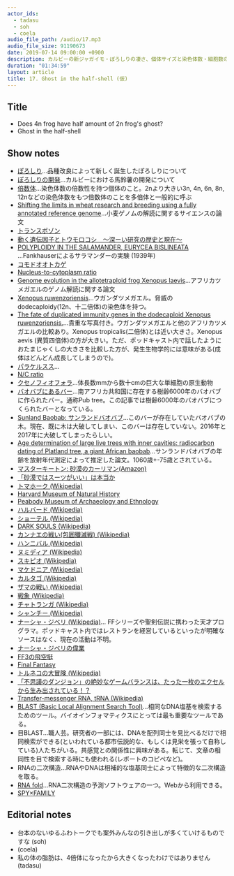 ```yaml
---
actor_ids:
  - tadasu
  - soh
  - coela
audio_file_path: /audio/17.mp3
audio_file_size: 91190673
date: 2019-07-14 09:00:00 +0900
description: カルビーの新ジャガイモ・ぽろしりの凄さ、個体サイズと染色体数・細胞数の関係性、バオバブバー閉店、世界の武器、象、ゲーム開発や研究における職人技について話しました。(出演：tadasu、soh、coela）
duration: "01:34:59"
layout: article
title: 17. Ghost in the half-shell (仮)
---
```


## Title
- Does 4n frog have half amount of 2n frog's ghost?
- Ghost in the half-shell

## Show notes
- [ぽろしり](https://www.calbee.co.jp/newsrelease/181001.php)...品種改良によって新しく誕生したぽろしりについて
- [ぽろしりの開発](https://wpb.shueisha.co.jp/news/economy/2019/06/02/108979/)...カルビーにおける馬鈴薯の開発について
- [倍数体](https://kotobank.jp/word/%E5%80%8D%E6%95%B0%E4%BD%93-598900)...染色体数の倍数性を持つ個体のこと。2nより大きい3n, 4n, 6n, 8n, 12nなどの染色体数をもつ倍数体のことを多倍体と一般的に呼ぶ
- [Shifting the limits in wheat research and breeding using a fully annotated reference genome](https://science.sciencemag.org/content/361/6403/eaar7191)...小麦ゲノムの解読に関するサイエンスの論文
- [トランスポゾン](https://ja.wikipedia.org/wiki/%E3%83%88%E3%83%A9%E3%83%B3%E3%82%B9%E3%83%9D%E3%82%BE%E3%83%B3)
- [動く遺伝因子とトウモロコシ　～深ーい研究の歴史と現在～](https://www.megabank.tohoku.ac.jp/genome/archives/tag/%E3%83%88%E3%83%A9%E3%83%B3%E3%82%B9%E3%83%9D%E3%82%BE%E3%83%B3)
- [POLYPLOIDY IN THE SALAMANDER, EURYCEA BISLINEATA ](https://academic.oup.com/jhered/article-abstract/30/9/379/791427?redirectedFrom=PDF)...Fankhauserによるサラマンダーの実験 (1939年)
- [コモドオオトカゲ](https://ja.wikipedia.org/wiki/%E3%82%B3%E3%83%A2%E3%83%89%E3%82%AA%E3%82%AA%E3%83%88%E3%82%AB%E3%82%B2)
- [Nucleus-to-cytoplasm ratio](https://librepathology.org/wiki/Nucleus-to-cytoplasm_ratio)
- [Genome evolution in the allotetraploid frog Xenopus laevis](https://www.nature.com/articles/nature19840)...アフリカツメガエルのゲノム解読に関する論文
- [Xenopus ruwenzoriensis](https://en.wikipedia.org/wiki/Uganda_clawed_frog)...ウガンダツメガエル。脅威のdodecaploidy(12n、十二倍体)の染色体を持つ。
- [The fate of duplicated immunity genes in the dodecaploid Xenopus ruwenzoriensis.](https://www.ncbi.nlm.nih.gov/pubmed/19273062)...貴重な写真付き。ウガンダツメガエルと他のアフリカツメガエルの比較あり。Xenopus tropicalis(二倍体)とは近い大きさ。Xenopus aevis (異質四倍体)の方が大きい。ただ、ポッドキャスト内で話したようにおたまじゃくしの大きさを比較した方が、発生生物学的には意味がある(成体はどんどん成長してしまうので)。
- [パラケルスス](https://ja.wikipedia.org/wiki/%E3%83%91%E3%83%A9%E3%82%B1%E3%83%AB%E3%82%B9%E3%82%B9)...
- [N/C ratio](https://en.wikipedia.org/wiki/NC_ratio)
- [クセノフィオフォラ](https://ja.wikipedia.org/wiki/%E3%82%AF%E3%82%BB%E3%83%8E%E3%83%95%E3%82%A3%E3%82%AA%E3%83%95%E3%82%A9%E3%83%A9)...体長数mmから数十cmの巨大な単細胞の原生動物
- [バオバブにあるバー](https://matome.naver.jp/odai/2139348699884464901)...南アフリカ共和国に存在する樹齢6000年のバオバブに作られたバー。通称Pub tree。この記事では樹齢6000年のバオバブにつくられたバーとなっている。
- [Sunland Baobab: サンランドバオバブ](https://en.wikipedia.org/wiki/Sunland_Baobab)...このバーが存在していたバオバブの木。現在、既に木は大破してしまい、このバーは存在していない。2016年と2017年に大破してしまったらしい。
- [Age determination of large live trees with inner cavities: radiocarbon dating of Platland tree, a giant African baobab](https://link.springer.com/article/10.1007%2Fs13595-011-0107-x)...サンランドバオバブの年齢を放射年代測定によって推定した論文。1060歳+-75歳とされている。
- [マスターキートン: 砂漠のカーリマン(Amazon)](https://www.amazon.co.jp/MASTER%E3%82%AD%E3%83%BC%E3%83%88%E3%83%B3-1-%E3%83%93%E3%83%83%E3%82%B0%E3%82%B3%E3%83%9F%E3%83%83%E3%82%AF%E3%82%B9-%E5%8B%9D%E9%B9%BF-%E5%8C%97%E6%98%9F/dp/4091816916)
- [「砂漠ではスーツがいい」は本当か](https://srdk.rakuten.jp/entry/2017/01/31/110000)
- [トマホーク (Wikipedia)](https://ja.wikipedia.org/wiki/%E3%83%88%E3%83%9E%E3%83%9B%E3%83%BC%E3%82%AF)
- [Harvard Museum of Natural History](https://hmnh.harvard.edu/)
- [Peabody Museum of Archaeology and Ethnology](https://www.peabody.harvard.edu/)
- [ハルバード (Wikipedia)](https://ja.wikipedia.org/wiki/%E3%83%8F%E3%83%AB%E3%83%90%E3%83%BC%E3%83%89)
- [ショーテル (Wikipedia)](https://ja.wikipedia.org/wiki/%E3%82%B7%E3%83%A7%E3%83%BC%E3%83%86%E3%83%AB)
- [DARK SOULS (Wikipedia)](https://ja.wikipedia.org/wiki/DARK_SOULS)
- [カンナエの戦い(包囲殲滅戦)  (Wikipedia)](https://ja.wikipedia.org/wiki/%E3%82%AB%E3%83%B3%E3%83%8A%E3%82%A8%E3%81%AE%E6%88%A6%E3%81%84)
- [ハンニバル (Wikipedia)](https://ja.wikipedia.org/wiki/%E3%83%8F%E3%83%B3%E3%83%8B%E3%83%90%E3%83%AB)
- [ヌミディア (Wikipedia)](https://ja.wikipedia.org/wiki/%E3%83%8C%E3%83%9F%E3%83%87%E3%82%A3%E3%82%A2)
- [スキピオ (Wikipedia)](https://ja.wikipedia.org/wiki/%E3%82%B9%E3%82%AD%E3%83%94%E3%82%AA%E3%83%BB%E3%82%A2%E3%83%95%E3%83%AA%E3%82%AB%E3%83%8C%E3%82%B9)
- [マケドニア (Wikipedia)](https://ja.wikipedia.org/wiki/%E3%83%9E%E3%82%B1%E3%83%89%E3%83%8B%E3%82%A2)
- [カルタゴ (Wikipedia)](https://ja.wikipedia.org/wiki/%E3%82%AB%E3%83%AB%E3%82%BF%E3%82%B4)
- [ザマの戦い (Wikipedia)](https://ja.wikipedia.org/wiki/%E3%82%B6%E3%83%9E%E3%81%AE%E6%88%A6%E3%81%84)
- [戦象 (Wikipedia)](https://ja.wikipedia.org/wiki/%E6%88%A6%E8%B1%A1)
- [チャトランガ (Wikipedia)](https://ja.wikipedia.org/wiki/%E3%83%81%E3%83%A3%E3%83%88%E3%83%A9%E3%83%B3%E3%82%AC)
- [シャンチー (Wikipedia)](https://ja.wikipedia.org/wiki/%E3%82%B7%E3%83%A3%E3%83%B3%E3%83%81%E3%83%BC)
- [ナーシャ・ジベリ (Wikipedia)](https://ja.wikipedia.org/wiki/%E3%83%8A%E3%83%BC%E3%82%B7%E3%83%A3%E3%83%BB%E3%82%B8%E3%83%99%E3%83%AA)... FFシリーズや聖剣伝説に携わった天才プログラマ。ポッドキャスト内ではレストランを経営しているといったが明確なソースはなく、現在の活動は不明。
- [ナーシャ・ジベリの偉業](http://sfushigi.com/2017/03/02/post-300/)
- [FF3の飛空挺](https://www.youtube.com/watch?v=4PV3rTFoxrA)
- [Final Fantasy](https://www.finalfantasy.com/)
- [トルネコの大冒険 (Wikipedia)](https://ja.wikipedia.org/wiki/%E3%83%88%E3%83%AB%E3%83%8D%E3%82%B3%E3%81%AE%E5%A4%A7%E5%86%92%E9%99%BA_%E4%B8%8D%E6%80%9D%E8%AD%B0%E3%81%AE%E3%83%80%E3%83%B3%E3%82%B8%E3%83%A7%E3%83%B3)
- [「不思議のダンジョン」の絶妙なゲームバランスは、たった一枚のエクセルから生み出されている！？](https://news.denfaminicogamer.jp/projectbook/dungeon)
- [Transfer-messenger RNA, tRNA (Wikipedia)](https://en.wikipedia.org/wiki/Transfer-messenger_RNA)
- [BLAST (Basic Local Alignment Search Tool)](https://blast.ncbi.nlm.nih.gov/Blast.cgi)...相同なDNA塩基を検索するためのツール。バイオインフォマティクスにとっては最も重要なツールである。
- 目BLAST...職人芸。研究者の一部には、DNAを配列同士を見比べるだけで相同検索ができる(といわれている都市伝説的な、もしくは見栄を張って自称している)人たちがいる。共感覚との関係性に興味がある。転じて、文章の相同性を目で検索する時にも使われる(レポートのコピペなど)。
- RNAの二次構造...RNAやDNAは相補的な塩基同士によって特徴的な二次構造を取る。
- [RNA fold](http://rna.tbi.univie.ac.at/cgi-bin/RNAWebSuite/RNAfold.cgi)...RNA二次構造の予測ソフトウェアの一つ。Webから利用できる。
- [SPY×FAMILY](https://shonenjumpplus.com/episode/10834108156648240735)

## Editorial notes
- 台本のないゆるふわトークでも案外みんなの引き出しが多くていけるものですな (soh)
- (coela)
- 私の体の脂肪は、4倍体になったから大きくなったわけではありません (tadasu)
